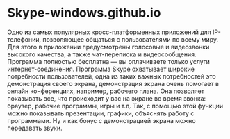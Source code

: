 # Skype-windows.github.io
Одно из самых популярных кросс-платформенных приложений для IP-телефонии, позволяющее общаться с пользователями по всему миру.
Для этого в приложении предусмотрены голосовые и видеозвонки высокого качества, а также чат-переписка и видеосообщения.
Программа полностью бесплатна — вы оплачиваете только услуги интернет-соединения.
Программа Skype охватывает широкие потребности пользователей, одна из таких важных потребностей это демонстрация своего экрана, демонстрация экрана очень помогает в онлайн конференциях, например, рабочего плана. Она позволяет показывать все, что происходит у вас на экране во время звонка: браузер, рабочие программы, игры и т.д. Так, с помощью этой функции можно показывать презентации, графики, объяснять работу с программами. Ну и как бонус с демонстрацией экрана можно передавать звуки.
